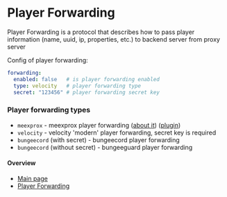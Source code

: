 # Player Forwarding

Player Forwarding is a protocol that describes how to pass player information (name, uuid, ip, properties, etc.) to backend server from proxy server

Config of player forwarding:

```yml
forwarding:
  enabled: false   # is player forwarding enabled
  type: velocity   # player forwarding type
  secret: "123456" # player forwarding secret key
```

### Player forwarding types

- `meexprox` - meexprox player forwarding ([about it](meexprox_forwarding.md)) ([plugin](https://github.com/MeexReay/meexprox_plugin))
- `velocity` - velocity 'modern' player forwarding, secret key is required
- `bungeecord` (with secret) - bungeecord player forwarding
- `bungeecord` (without secret) - bungeeguard player forwarding

#### Overview
- [Main page](index.md)
- [Player Forwarding](player_forwarding.md)